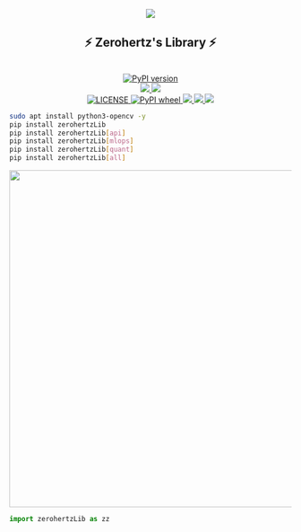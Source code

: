 <p align="center">
    <img src="https://github.com/Zerohertz/Zerohertz/assets/42334717/90adcc0f-c6ec-4aca-af41-856931956093">
</p>

<h2 align = "center">
    ⚡ Zerohertz's Library ⚡
</h2>

<p align="center">
    </br>
    <a href="https://pypi.org/project/zerohertzLib/">
        <img src="https://img.shields.io/pypi/v/zerohertzLib?style=for-the-badge&logo=PyPI&logoColor=FFFFFF&labelColor=3775A9&color=007EC6" alt="PyPI version"/>
    </a>
    </br>
    <a href="https://github.com/Zerohertz/zerohertzLib">
        <img src="https://img.shields.io/badge/GitHub-181717?style=for-the-badge&logo=GitHub&logoColor=white"/>
    </a>
    <a href="https://zerohertz.github.io/zerohertzLib/">
        <img src="https://img.shields.io/badge/Sphinx-Docs-000000?style=for-the-badge&logo=Sphinx&logoColor=white"/>
    </a>
    </br>
    <a href="https://github.com/Zerohertz/zerohertzLib/blob/master/LICENSE">
        <img src="https://img.shields.io/pypi/l/zerohertzLib" alt="LICENSE"/>
    </a>
    <a href="https://pypi.org/project/zerohertzLib/">
        <img alt="PyPI wheel" src="https://img.shields.io/pypi/wheel/zerohertzLib"/>
    </a>
    <a href="https://github.com/psf/black">
        <img src="https://img.shields.io/badge/code%20style-black-black"/>
    </a>
    <a href="https://app.codacy.com/gh/Zerohertz/zerohertzLib/dashboard?utm_source=gh&utm_medium=referral&utm_content=&utm_campaign=Badge_grade">
        <img src="https://app.codacy.com/project/badge/Grade/b08b1d140ee54ae1aa8ee251cb5888ff"/>
    </a>
    <a href="https://codecov.io/github/Zerohertz/zerohertzLib" >
        <img src="https://codecov.io/github/Zerohertz/zerohertzLib/graph/badge.svg?token=6OAPJIZ2NX"/>
    </a>
</p>

```bash
sudo apt install python3-opencv -y
pip install zerohertzLib
pip install zerohertzLib[api]
pip install zerohertzLib[mlops]
pip install zerohertzLib[quant]
pip install zerohertzLib[all]
```

<p align="center">
    <img src="https://github.com/Zerohertz/Zerohertz/assets/42334717/85c44efa-1440-4962-a6e5-7453b0bdc689" width="600">
</p>

```python
import zerohertzLib as zz
```
